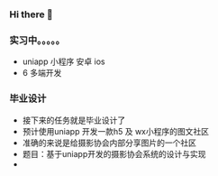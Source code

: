 ### Hi there 👋


### 实习中。。。。。
- uniapp 小程序 安卓 ios
- 6 多端开发

### 毕业设计
- 接下来的任务就是毕业设计了
- 预计使用uniapp 开发一款h5 及 wx小程序的图文社区
- 准确的来说是给摄影协会内部分享图片的一个社区
- 题目：基于uniapp开发的摄影协会系统的设计与实现
- 

<!--
**hyxieshi/hyxieshi** is a ✨ _special_ ✨ repository because its `README.md` (this file) appears on your GitHub profile.

Here are some ideas to get you started:

- 🔭 I’m currently working on ...
- 🌱 I’m currently learning ...
- 👯 I’m looking to collaborate on ...
- 🤔 I’m looking for help with ...
- 💬 Ask me about ...
- 📫 How to reach me: ...
- 😄 Pronouns: ...
- ⚡ Fun fact: ...
-->
